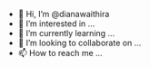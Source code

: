 - 👋 Hi, I’m @dianawaithira
- 👀 I’m interested in ...
- 🌱 I’m currently learning ...
- 💞️ I’m looking to collaborate on ...
- 📫 How to reach me ...

<!---
dianawaithira/dianawaithira is a ✨ special ✨ repository because its `README.md` (this file) appears on your GitHub profile.
You can click the Preview link to take a look at your changes.
--->
